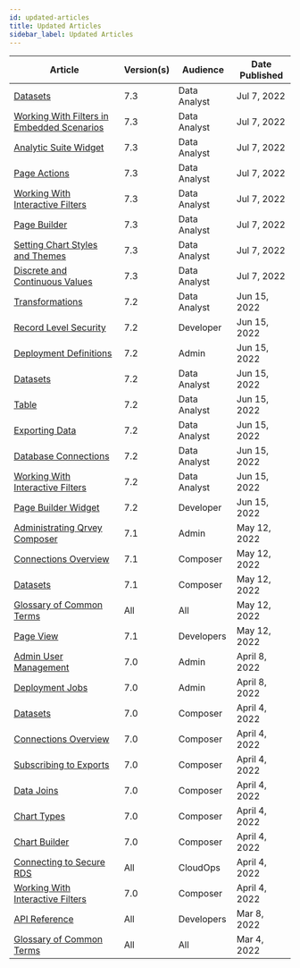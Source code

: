 ```yaml
---
id: updated-articles
title: Updated Articles
sidebar_label: Updated Articles
---
```

<div style={{textAlign: "justify"}}>

| **Article** | **Version(s)** |**Audience**|  **Date Published** |
| --- | --- | --- |--- |
|<a href="/docs/ui-docs/datasets/" target="_blank">Datasets</a>|7.3|Data Analyst| Jul 7, 2022|
|<a href="/docs/embedding/widgets/filters-embedded-scenarios" target="_blank">Working With Filters in Embedded Scenarios</a>|7.3|Data Analyst| Jul 7, 2022|
|<a href="/docs/embedding/widgets/analytics/analytic-suite" target="_blank">Analytic Suite Widget</a>|7.3|Data Analyst| Jul 7, 2022|
|<a href="/docs/ui-docs/builders/pages_actions" target="_blank">Page Actions</a>|7.3|Data Analyst| Jul 7, 2022|
|<a href="/docs/ui-docs/filtering-data/working-with-filters" target="_blank">Working With Interactive Filters</a>|7.3|Data Analyst| Jul 7, 2022|
|<a href="/docs/ui-docs/builders/pages" target="_blank">Page Builder</a>|7.3|Data Analyst| Jul 7, 2022|
|<a href="/docs/ui-docs/chart-builder/setting-chart-styles" target="_blank">Setting Chart Styles and Themes</a>|7.3|Data Analyst| Jul 7, 2022|
<a href="/docs/ui-docs/chart-builder/discrete-continuous-values" target="_blank">Discrete and Continuous Values</a>|7.3|Data Analyst| Jul 7, 2022
|<a href="/docs/ui-docs/datasets/transformations" target="_blank">Transformations</a>|7.2|Data Analyst| Jun 15, 2022
|<a href="/docs/admin/record-level-security" target="_blank">Record Level Security</a>|7.2|Developer| Jun 15, 2022|
|<a href="/docs/admin/content-deployment/definitions" target="_blank">Deployment Definitions</a>|7.2|Admin| Jun 15, 2022|
|<a href="/docs/ui-docs/datasets/datasets" target="_blank">Datasets</a>|7.2|Data Analyst| Jun 15, 2022|
|<a href="/docs/ui-docs/dataviews/chart-types/table" target="_blank">Table</a>|7.2|Data Analyst| Jun 15, 2022|
|<a href="/docs/ui-docs/dataviews/exporting" target="_blank">Exporting Data</a>|7.2|Data Analyst| Jun 15, 2022|
|<a href="/docs/ui-docs/datasets/databases" target="_blank">Database Connections</a>|7.2|Data Analyst| Jun 15, 2022|
|<a href="/docs/ui-docs/filtering-data/working-with-filters" target="_blank">Working With Interactive Filters</a>|7.2|Data Analyst| Jun 15, 2022|
|<a href="/docs/ui-docs/builders/pages" target="_blank">Page Builder Widget</a>|7.2|Developer| Jun 15, 2022|
|<a href="/docs/admin/admin-sections-platform" target="_blank">Administrating Qrvey Composer</a>|7.1|Admin| May 12, 2022|
|<a href="/docs/ui-docs/datasets/connectors" target="_blank">Connections Overview</a>|7.1|Composer| May 12, 2022|
|<a href="/docs/ui-docs/datasets/datasets" target="_blank">Datasets</a>|7.1|Composer|May 12, 2022|
|<a href="/docs/get-started/glossary" target="_blank">Glossary of Common Terms</a>|All|All| May 12, 2022|
|<a href="/docs/embedding/widgets/app-building/widget-page-view" target="_blank">Page View</a>|7.1|Developers|May 12, 2022|
|<a href="/docs/admin/admin-managing-users" target="_blank">Admin User Management</a>|7.0|Admin|April 8, 2022|
|<a href="/docs/admin/content-deployment/jobs" target="_blank">Deployment Jobs</a>|7.0|Admin| April 8, 2022|
|<a href="/docs/ui-docs/datasets/datasets" target="_blank">Datasets</a>|7.0|Composer| April 4, 2022||
|<a href="/docs/ui-docs/datasets/connectors" target="_blank">Connections Overview</a>|7.0|Composer| April 4, 2022|
|<a href="/docs/ui-docs/subscriptions/subscribing-to-exports" target="_blank">Subscribing to Exports</a>|7.0|Composer| April 4, 2022|
|<a href="/docs/ui-docs/datasets/joins" target="_blank">Data Joins</a>|7.0|Composer| April 4, 2022|
|<a href="/docs/ui-docs/dataviews/chart-types" target="_blank">Chart Types</a>|7.0|Composer| April 4, 2022|
|<a href="/docs/ui-docs/dataviews/chart-builder" target="_blank">Chart Builder</a>|7.0|Composer| April 4, 2022|
|<a href="/docs/aws/connect-to-instance" target="_blank">Connecting to Secure RDS</a>|All| CloudOps| April 4, 2022|
|<a href="/docs/ui-docs/filtering-data/working-with-filters" target="_blank">Working With Interactive Filters</a>|7.0| Composer| April 4, 2022|
|<a href="https://tinyurl.com/atuznk6u" target="_blank">API Reference</a>|All|Developers|Mar 8, 2022|
|<a href="/docs/get-started/glossary" target="_blank">Glossary of Common Terms</a>|All|All|Mar 4, 2022|



</div>
